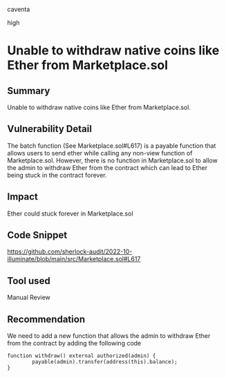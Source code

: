 caventa

high

# Unable to withdraw native coins like Ether from Marketplace.sol

## Summary
Unable to withdraw native coins like Ether from Marketplace.sol.

## Vulnerability Detail
The batch function (See Marketplace.sol#L617) is a payable function that allows users to send ether while calling any non-view function of Marketplace.sol.  However, there is no function in Marketplace.sol to allow the admin to withdraw Ether from the contract which can lead to Ether being stuck in the contract forever.

## Impact
Ether could stuck forever in Marketplace.sol

## Code Snippet
https://github.com/sherlock-audit/2022-10-illuminate/blob/main/src/Marketplace.sol#L617

## Tool used
Manual Review

## Recommendation
We need to add a new function that allows the admin to withdraw Ether from the contract by adding the following code

```solidity
function withdraw() external authorized(admin) {
        payable(admin).transfer(address(this).balance);
}
```